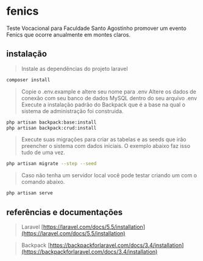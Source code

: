 # fenics

Teste Vocacional para Faculdade Santo Agostinho promover um evento Fenics que ocorre anualmente em montes claros.

## instalação

> Instale as dependências do projeto laravel

```bash
composer install
```

> Copie o .env.example e altere seu nome para .env
> Altere os dados de conexão com seu banco de dados MySQL dentro do seu arquivo .env
> Execute a instalação padrão do Backpack que é a base na qual o sistema de administração foi construida.

```bash
php artisan backpack:base:install
php artisan backpack:crud:install
```

> Execute suas migrações para criar as tabelas e as seeds que irão preencher o sistema com dados iniciais. O exemplo abaixo faz isso tudo de uma vez.

```bash
php artisan migrate --step --seed
```

> Caso não tenha um servidor local você pode testar criando um com o comando abaixo.

```bash
php artisan serve
```

## referências e documentações

> Laravel [https://laravel.com/docs/5.5/installation](https://laravel.com/docs/5.5/installation)

> Backpack [https://backpackforlaravel.com/docs/3.4/installation](https://backpackforlaravel.com/docs/3.4/installation)
